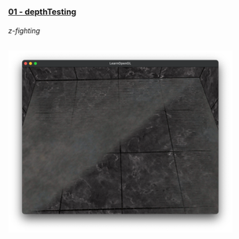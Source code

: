 ### [01 - depthTesting](https://github.com/mkillewald/learnOpenGL/tree/main/04%20-%20Advanced%20OpenGL/01%20-%20depthTesting)   
###### z-fighting   
![depthTesting456](https://github.com/mkillewald/learnOpenGL/blob/main/images/depthTesting456.png)
